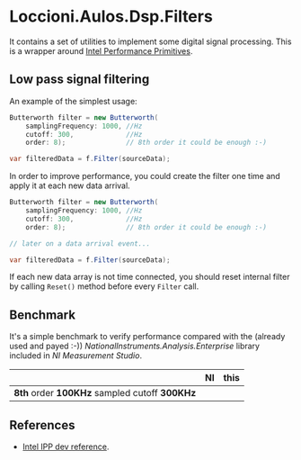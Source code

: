 # Loccioni.Aulos.Dsp.Filters

It contains a set of utilities to implement some digital signal processing.
This is a wrapper around [Intel Performance Primitives](https://software.intel.com/en-us/ipp).

## Low pass signal filtering

An example of the simplest usage:

``` c#
Butterworth filter = new Butterworth(
    samplingFrequency: 1000, //Hz 
    cutoff: 300,             //Hz
    order: 8);               // 8th order it could be enough :-)

var filteredData = f.Filter(sourceData);
```

In order to improve performance, you could create the filter one time and apply it at each new data arrival.

``` c#
Butterworth filter = new Butterworth(
    samplingFrequency: 1000, //Hz 
    cutoff: 300,             //Hz
    order: 8);               // 8th order it could be enough :-)

// later on a data arrival event...

var filteredData = f.Filter(sourceData);
```

If each new data array is not time connected, you should reset internal filter by calling `Reset()` method
before every `Filter` call. 

## Benchmark

It's a simple benchmark to verify performance compared with the (already used and payed :-)) *NationalInstruments.Analysis.Enterprise* library
included in *NI Measurement Studio*.

|                                                     |   NI  | this  |
|-----------------------------------------------------|-------|-------|
| **8th** order **100KHz** sampled cutoff **300KHz**  |       |       |

## References

- [Intel IPP dev reference](https://software.intel.com/en-us/ipp-dev-reference).
